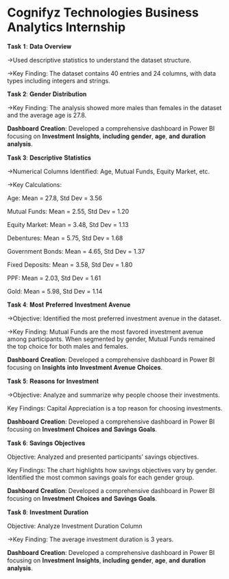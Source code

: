# Cognifyz Technologies Business Analytics Internship

𝐓𝐚𝐬𝐤 𝟏: 𝐃𝐚𝐭𝐚 𝐎𝐯𝐞𝐫𝐯𝐢𝐞𝐰

->Used descriptive statistics to understand the dataset structure.

->Key Finding: The dataset contains 40 entries and 24 columns, with data types including integers and strings.

𝐓𝐚𝐬𝐤 𝟐: 𝐆𝐞𝐧𝐝𝐞𝐫 𝐃𝐢𝐬𝐭𝐫𝐢𝐛𝐮𝐭𝐢𝐨𝐧

->Key Finding: The analysis showed more males than females in the dataset and the average age is 27.8.

𝐃𝐚𝐬𝐡𝐛𝐨𝐚𝐫𝐝 𝐂𝐫𝐞𝐚𝐭𝐢𝐨𝐧: Developed a comprehensive dashboard in Power BI focusing on 𝐈𝐧𝐯𝐞𝐬𝐭𝐦𝐞𝐧𝐭 𝐈𝐧𝐬𝐢𝐠𝐡𝐭𝐬, 𝐢𝐧𝐜𝐥𝐮𝐝𝐢𝐧𝐠 𝐠𝐞𝐧𝐝𝐞𝐫, 𝐚𝐠𝐞, 𝐚𝐧𝐝 𝐝𝐮𝐫𝐚𝐭𝐢𝐨𝐧 𝐚𝐧𝐚𝐥𝐲𝐬𝐢𝐬.

𝐓𝐚𝐬𝐤 𝟑: 𝐃𝐞𝐬𝐜𝐫𝐢𝐩𝐭𝐢𝐯𝐞 𝐒𝐭𝐚𝐭𝐢𝐬𝐭𝐢𝐜𝐬

->Numerical Columns Identified: Age, Mutual Funds, Equity Market, etc.

->Key Calculations:

Age: Mean = 27.8, Std Dev = 3.56

Mutual Funds: Mean = 2.55, Std Dev = 1.20

Equity Market: Mean = 3.48, Std Dev = 1.13

Debentures: Mean = 5.75, Std Dev = 1.68

Government Bonds: Mean = 4.65, Std Dev = 1.37

Fixed Deposits: Mean = 3.58, Std Dev = 1.80

PPF: Mean = 2.03, Std Dev = 1.61

Gold: Mean = 5.98, Std Dev = 1.14

𝐓𝐚𝐬𝐤 𝟒: 𝐌𝐨𝐬𝐭 𝐏𝐫𝐞𝐟𝐞𝐫𝐫𝐞𝐝 𝐈𝐧𝐯𝐞𝐬𝐭𝐦𝐞𝐧𝐭 𝐀𝐯𝐞𝐧𝐮𝐞 

->Objective: Identified the most preferred investment avenue in the dataset.

->Key Finding: Mutual Funds are the most favored investment avenue among participants. When segmented by gender, Mutual Funds remained the top choice for both males and females.

𝐃𝐚𝐬𝐡𝐛𝐨𝐚𝐫𝐝 𝐂𝐫𝐞𝐚𝐭𝐢𝐨𝐧: Developed a comprehensive dashboard in Power BI focusing on 𝐈𝐧𝐬𝐢𝐠𝐡𝐭𝐬 𝐢𝐧𝐭𝐨 𝐈𝐧𝐯𝐞𝐬𝐭𝐦𝐞𝐧𝐭 𝐀𝐯𝐞𝐧𝐮𝐞 𝐂𝐡𝐨𝐢𝐜𝐞𝐬.

𝐓𝐚𝐬𝐤 𝟓: 𝐑𝐞𝐚𝐬𝐨𝐧𝐬 𝐟𝐨𝐫 𝐈𝐧𝐯𝐞𝐬𝐭𝐦𝐞𝐧𝐭

->Objective: Analyze and summarize why people choose their investments.

Key Findings: Capital Appreciation is a top reason for choosing investments.

𝐃𝐚𝐬𝐡𝐛𝐨𝐚𝐫𝐝 𝐂𝐫𝐞𝐚𝐭𝐢𝐨𝐧: Developed a comprehensive dashboard in Power BI focusing on 𝐈𝐧𝐯𝐞𝐬𝐭𝐦𝐞𝐧𝐭 𝐂𝐡𝐨𝐢𝐜𝐞𝐬 𝐚𝐧𝐝 𝐒𝐚𝐯𝐢𝐧𝐠𝐬 𝐆𝐨𝐚𝐥𝐬.

𝐓𝐚𝐬𝐤 𝟔: 𝐒𝐚𝐯𝐢𝐧𝐠𝐬 𝐎𝐛𝐣𝐞𝐜𝐭𝐢𝐯𝐞𝐬

Objective: Analyzed and presented participants’ savings objectives.

Key Findings: The chart highlights how savings objectives vary by gender. Identified the most common savings goals for each gender group.

𝐃𝐚𝐬𝐡𝐛𝐨𝐚𝐫𝐝 𝐂𝐫𝐞𝐚𝐭𝐢𝐨𝐧: Developed a comprehensive dashboard in Power BI focusing on 𝐈𝐧𝐯𝐞𝐬𝐭𝐦𝐞𝐧𝐭 𝐂𝐡𝐨𝐢𝐜𝐞𝐬 𝐚𝐧𝐝 𝐒𝐚𝐯𝐢𝐧𝐠𝐬 𝐆𝐨𝐚𝐥𝐬.

𝐓𝐚𝐬𝐤 𝟖: 𝐈𝐧𝐯𝐞𝐬𝐭𝐦𝐞𝐧𝐭 𝐃𝐮𝐫𝐚𝐭𝐢𝐨𝐧

Objective: Analyze Investment Duration Column

->Key Finding: The average investment duration is 3 years.

𝐃𝐚𝐬𝐡𝐛𝐨𝐚𝐫𝐝 𝐂𝐫𝐞𝐚𝐭𝐢𝐨𝐧: Developed a comprehensive dashboard in Power BI focusing on 𝐈𝐧𝐯𝐞𝐬𝐭𝐦𝐞𝐧𝐭 𝐈𝐧𝐬𝐢𝐠𝐡𝐭𝐬, 𝐢𝐧𝐜𝐥𝐮𝐝𝐢𝐧𝐠 𝐠𝐞𝐧𝐝𝐞𝐫, 𝐚𝐠𝐞, 𝐚𝐧𝐝 𝐝𝐮𝐫𝐚𝐭𝐢𝐨𝐧 𝐚𝐧𝐚𝐥𝐲𝐬𝐢𝐬.

